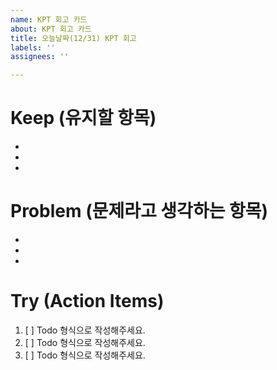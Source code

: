 ```yaml
---
name: KPT 회고 카드
about: KPT 회고 카드
title: 오늘날짜(12/31) KPT 회고
labels: ''
assignees: ''

---
```


# Keep (유지할 항목)
-
-
-
# Problem (문제라고 생각하는 항목)
-
-
-
# Try (Action Items)
1. [ ] Todo 형식으로 작성해주세요.
2. [ ]  Todo 형식으로 작성해주세요.
3. [ ]  Todo 형식으로 작성해주세요.
